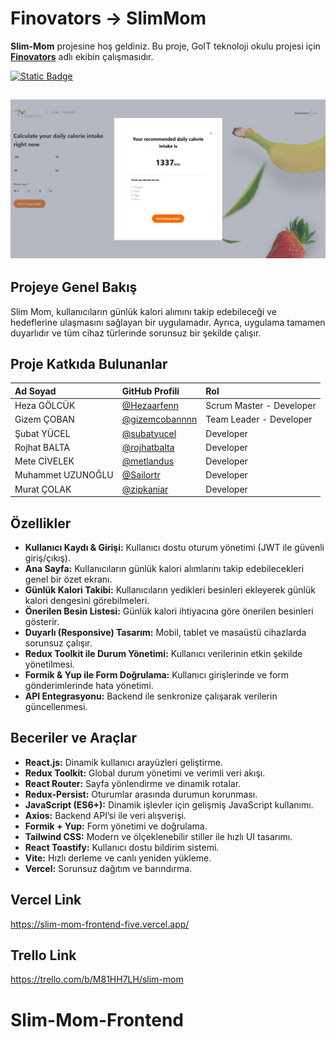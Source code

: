 # Finovators -> SlimMom

**Slim-Mom** projesine hoş geldiniz. Bu proje, GoIT teknoloji okulu projesi için [**Finovators**](https://sailortr.github.io/slimmomsunum/) adlı ekibin çalışmasıdır.

[![Static Badge](https://img.shields.io/badge/visit-SlimMom-%FF9D23?style=for-the-badge)](https://slim-mom-frontend-five.vercel.app/)

## ![alt](./src/assets/Frontend%20Readme.png)

## Projeye Genel Bakış

Slim Mom, kullanıcıların günlük kalori alımını takip edebileceği ve hedeflerine ulaşmasını sağlayan bir uygulamadır. Ayrıca, uygulama tamamen duyarlıdır ve tüm cihaz türlerinde sorunsuz bir şekilde çalışır.

## Proje Katkıda Bulunanlar

| Ad Soyad          | GitHub Profili                                     | Rol                      |
| :---------------- | :------------------------------------------------- | :----------------------- |
| Heza GÖLCÜK       | [@Hezaarfenn](https://github.com/Hezaarfenn)       | Scrum Master - Developer |
| Gizem ÇOBAN       | [@gizemcobannnn](https://github.com/gizemcobannnn) | Team Leader - Developer  |
| Şubat YÜCEL       | [@subatyucel](https://github.com/subatyucel)       | Developer                |
| Rojhat BALTA      | [@rojhatbalta](https://github.com/rojhatbalta)     | Developer                |
| Mete CİVELEK      | [@metlandus](https://github.com/metlandus)         | Developer                |
| Muhammet UZUNOĞLU | [@Sailortr](https://github.com/Sailortr)           | Developer                |
| Murat ÇOLAK       | [@zipkaniar](https://github.com/zipkaniar)         | Developer                |

## Özellikler

- **Kullanıcı Kaydı & Girişi:** Kullanıcı dostu oturum yönetimi (JWT ile güvenli giriş/çıkış).
- **Ana Sayfa:** Kullanıcıların günlük kalori alımlarını takip edebilecekleri genel bir özet ekranı.
- **Günlük Kalori Takibi:** Kullanıcıların yedikleri besinleri ekleyerek günlük kalori dengesini görebilmeleri.
- **Önerilen Besin Listesi:** Günlük kalori ihtiyacına göre önerilen besinleri gösterir.
- **Duyarlı (Responsive) Tasarım:** Mobil, tablet ve masaüstü cihazlarda sorunsuz çalışır.
- **Redux Toolkit ile Durum Yönetimi:** Kullanıcı verilerinin etkin şekilde yönetilmesi.
- **Formik & Yup ile Form Doğrulama:** Kullanıcı girişlerinde ve form gönderimlerinde hata yönetimi.
- **API Entegrasyonu:** Backend ile senkronize çalışarak verilerin güncellenmesi.

## Beceriler ve Araçlar

- **React.js:** Dinamik kullanıcı arayüzleri geliştirme.
- **Redux Toolkit:** Global durum yönetimi ve verimli veri akışı.
- **React Router:** Sayfa yönlendirme ve dinamik rotalar.
- **Redux-Persist:** Oturumlar arasında durumun korunması.
- **JavaScript (ES6+):** Dinamik işlevler için gelişmiş JavaScript kullanımı.
- **Axios:** Backend API’si ile veri alışverişi.
- **Formik + Yup:** Form yönetimi ve doğrulama.
- **Tailwind CSS:** Modern ve ölçeklenebilir stiller ile hızlı UI tasarımı.
- **React Toastify:** Kullanıcı dostu bildirim sistemi.
- **Vite:** Hızlı derleme ve canlı yeniden yükleme.
- **Vercel:** Sorunsuz dağıtım ve barındırma.

## Vercel Link

https://slim-mom-frontend-five.vercel.app/

## Trello Link

https://trello.com/b/M81HH7LH/slim-mom
# Slim-Mom-Frontend
